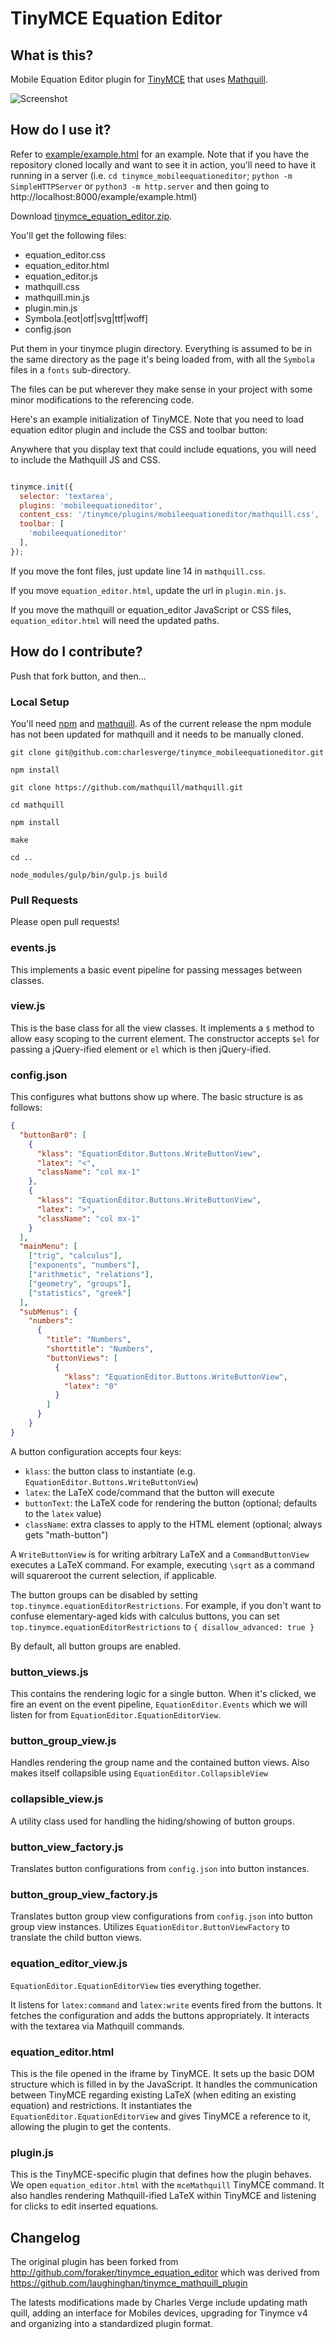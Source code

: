 # TinyMCE Equation Editor

## What is this?

Mobile Equation Editor plugin for [TinyMCE](http://www.tinymce.com/) that uses [Mathquill](https://github.com/mathquill/mathquill).

![Screenshot](screenshot.png)

## How do I use it?

Refer to [example/example.html](example/example.html) for an example. Note that if you have the repository cloned locally and want to see it in action, you'll need to have it running in a server (i.e. `cd tinymce_mobileequationeditor`; `python -m SimpleHTTPServer` or `python3 -m http.server` and then going to http://localhost:8000/example/example.html)

Download [tinymce\_equation\_editor.zip](build/tinymce_equation_editor.zip).

You'll get the following files:
- equation_editor.css
- equation_editor.html
- equation_editor.js
- mathquill.css
- mathquill.min.js
- plugin.min.js
- Symbola.[eot|otf|svg|ttf|woff]
- config.json

Put them in your tinymce plugin directory. Everything is assumed to be in the same directory as the page it's being loaded from, with all the `Symbola` files in a `fonts` sub-directory.

The files can be put wherever they make sense in your project with some minor modifications to the referencing code.

Here's an example initialization of TinyMCE. Note that you need to load equation editor plugin and include the CSS and toolbar button:

Anywhere that you display text that could include equations, you will need to include the Mathquill JS and CSS.

```javascript

tinymce.init({
  selector: 'textarea',
  plugins: 'mobileequationeditor',
  content_css: '/tinymce/plugins/mobileequationeditor/mathquill.css',
  toolbar: [
    'mobileequationeditor'
  ],
});
```

If you move the font files, just update line 14 in `mathquill.css`.

If you move `equation_editor.html`, update the url in `plugin.min.js`.

If you move the mathquill or equation_editor JavaScript or CSS files, `equation_editor.html` will need the updated paths.

## How do I contribute?

Push that fork button, and then...

### Local Setup

You'll need [npm](https://www.npmjs.org/) and [mathquill](https://github.com/mathquill/mathquill). As of the current release the npm module has not been updated for mathquill and it needs to be manually cloned.

```
git clone git@github.com:charlesverge/tinymce_mobileequationeditor.git

npm install

git clone https://github.com/mathquill/mathquill.git

cd mathquill

npm install

make

cd ..

node_modules/gulp/bin/gulp.js build
```

### Pull Requests

Please open pull requests!

### events.js

This implements a basic event pipeline for passing messages between classes.

### view.js

This is the base class for all the view classes. It implements a `$` method to allow easy scoping to the current element. The constructor accepts `$el` for passing a jQuery-ified element or `el` which is then jQuery-ified.

### config.json

This configures what buttons show up where. The basic structure is as follows:

```json
{
  "buttonBar0": [
    {
      "klass": "EquationEditor.Buttons.WriteButtonView",
      "latex": "<",
      "className": "col mx-1"
    },
    {
      "klass": "EquationEditor.Buttons.WriteButtonView",
      "latex": ">",
      "className": "col mx-1"
    }
  ],
  "mainMenu": [
    ["trig", "calculus"],
    ["exponents", "numbers"],
    ["arithmetic", "relations"],
    ["geometry", "groups"],
    ["statistics", "greek"]
  ],
  "subMenus": {
    "numbers":
      {
        "title": "Numbers",
        "shorttitle": "Numbers",
        "buttonViews": [
          {
            "klass": "EquationEditor.Buttons.WriteButtonView",
            "latex": "0"
          }
        ]
      }
    }
}
```

A button configuration accepts four keys:
- `klass`: the button class to instantiate (e.g. `EquationEditor.Buttons.WriteButtonView`)
- `latex`: the LaTeX code/command that the button will execute
- `buttonText`: the LaTeX code for rendering the button (optional; defaults to the `latex` value)
- `className`: extra classes to apply to the HTML element (optional; always gets "math-button")

A `WriteButtonView` is for writing arbitrary LaTeX and a `CommandButtonView` executes a LaTeX command. For example, executing `\sqrt` as a command will squareroot the current selection, if applicable.

The button groups can be disabled by setting `top.tinymce.equationEditorRestrictions`. For example, if you don't want to confuse elementary-aged kids with calculus buttons, you can set `top.tinymce.equationEditorRestrictions` to `{ disallow_advanced: true }`

By default, all button groups are enabled.

### button_views.js

This contains the rendering logic for a single button. When it's clicked, we fire an event on the event pipeline, `EquationEditor.Events` which we will listen for from `EquationEditor.EquationEditorView`.

### button_group_view.js

Handles rendering the group name and the contained button views. Also makes itself collapsible using `EquationEditor.CollapsibleView`

### collapsible_view.js

A utility class used for handling the hiding/showing of button groups.

### button_view_factory.js

Translates button configurations from `config.json` into button instances.

### button_group_view_factory.js

Translates button group view configurations from `config.json` into button group view instances. Utilizes `EquationEditor.ButtonViewFactory` to translate the child button views.

### equation_editor_view.js

`EquationEditor.EquationEditorView` ties everything together.

It listens for `latex:command` and `latex:write` events fired from the buttons. It fetches the configuration and adds the buttons appropriately. It interacts with the textarea via Mathquill commands.

### equation_editor.html

This is the file opened in the iframe by TinyMCE. It sets up the basic DOM structure which is filled in by the JavaScript. It handles the communication between TinyMCE regarding existing LaTeX (when editing an existing equation) and restrictions. It instantiates the `EquationEditor.EquationEditorView` and gives TinyMCE a reference to it, allowing the plugin to get the contents.

### plugin.js

This is the TinyMCE-specific plugin that defines how the plugin behaves. We open `equation_editor.html` with the `mceMathquill` TinyMCE command. It also handles rendering Mathquill-ified LaTeX within TinyMCE and listening for clicks to edit inserted equations.

## Changelog

The original plugin has been forked from http://github.com/foraker/tinymce_equation_editor which was derived from https://github.com/laughinghan/tinymce_mathquill_plugin

The latests modifications made by Charles Verge include updating math quill, adding an interface for Mobiles devices, upgrading for Tinymce v4 and organizing into a standardized plugin format.
